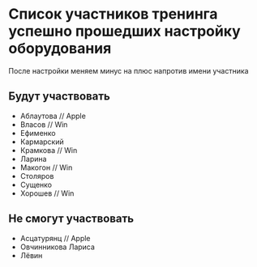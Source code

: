 # Список участников тренинга успешно прошедших настройку оборудования
После настройки меняем минус на плюс напротив имени участника

## Будут участвовать
- Аблаутова // Apple
- Власов // Win
- Ефименко
- Кармарский
- Крамкова // Win
- Ларина
- Макогон // Win
- Столяров
- Сущенко
- Хорошев // Win

## Не смогут участвовать

- Асцатурянц // Apple
- Овчинникова Лариса
- Лёвин